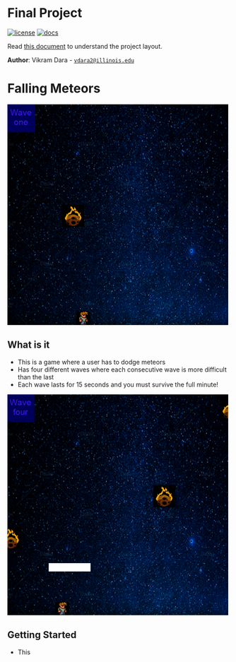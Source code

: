 # Final Project

[![license](https://img.shields.io/badge/license-MIT-green)](LICENSE)
[![docs](https://img.shields.io/badge/docs-yes-brightgreen)](docs/README.md)

Read [this document](https://cliutils.gitlab.io/modern-cmake/chapters/basics/structure.html) to understand the project
layout.

**Author**: Vikram Dara - [`vdara2@illinois.edu`](mailto:vdara2@illinois.edu)

# Falling Meteors
<img src = "assets/GameScreen.png" width = "500" height = "500">

**What is it**
-

* This is a game where a user has to dodge meteors
* Has four different waves where each consecutive wave is more difficult than the last
* Each wave lasts for 15 seconds and you must survive the full minute!

<img src = "assets/MiddleGame.png" width = "500" height = "500">


**Getting Started**
-

* This
